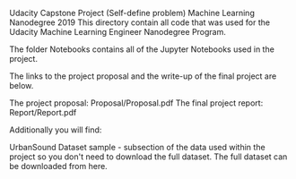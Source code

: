 Udacity Capstone Project (Self-define problem)
Machine Learning Nanodegree 2019
This directory contain all code that was used for the Udacity Machine Learning Engineer Nanodegree Program.

The folder Notebooks contains all of the Jupyter Notebooks used in the project.

The links to the project proposal and the write-up of the final project are below.

The project proposal: Proposal/Proposal.pdf
The final project report: Report/Report.pdf


Additionally you will find:

UrbanSound Dataset sample - subsection of the data used within the project so you don't need to download the full dataset. The full dataset can be downloaded from here.
